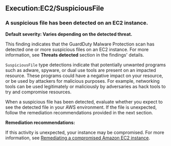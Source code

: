 Execution:EC2/SuspiciousFile
----------------------------


### A suspicious file has been detected on an EC2 instance.


**Default severity: Varies depending on the detected threat.**


This finding indicates that the GuardDuty Malware Protection scan has detected one or more suspicious files on an EC2 instance. For more information, see **Threats detected** section in the findings' details.


`SuspiciousFile` type detections indicate that potentially unwanted programs such as adware, spyware, or dual use tools are present on an impacted resource. These programs could have a negative impact on your resource, or be used by attackers for malicious purposes. For example, networking tools can be used legitimately or maliciously by adversaries as hack tools to try and compromise resources.


When a suspicious file has been detected, evaluate whether you expect to see the detected file in your AWS environment. If the file is unexpected, follow the remediation recommendations provided in the next section.


**Remediation recommendations:**


If this activity is unexpected, your instance may be compromised. For more information, see [Remediating a compromised Amazon EC2 instance](https://docs.aws.amazon.com/guardduty/latest/ug/guardduty_remediate.html#compromised-ec2).


